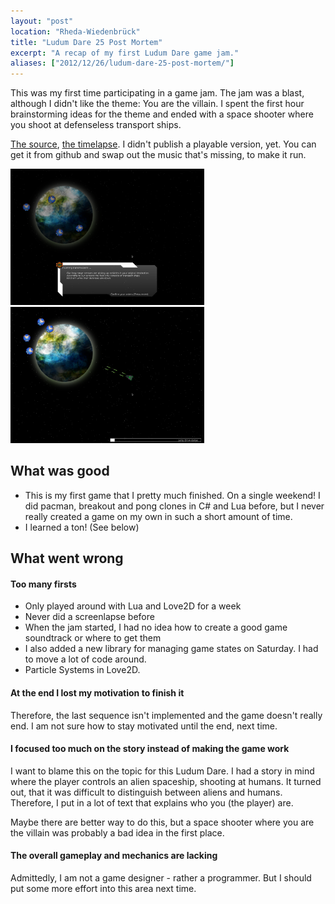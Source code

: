 ```yaml
---
layout: "post"
location: "Rheda-Wiedenbrück"
title: "Ludum Dare 25 Post Mortem"
excerpt: "A recap of my first Ludum Dare game jam."
aliases: ["2012/12/26/ludum-dare-25-post-mortem/"]
---
```


This was my first time participating in a game jam. The jam was a blast, although I didn't like the theme: You are the villain. I spent the first hour brainstorming ideas for the theme and ended with a space shooter where you shoot at defenseless transport ships.


[The source](https://gitlab.com/phansch/ludumdare25/tree/master), [the timelapse](http://www.youtube.com/watch?v=eX7fsD3Hbmc). I didn't publish a playable version, yet. You can get it from github and swap out the music that's missing, to make it run.

<a href="/assets/images/posts/2012-12-26-ludum-dare-25-post-mortem/ld25screenshot1.png"><img class="th screenshot" src="/assets/images/posts/2012-12-26-ludum-dare-25-post-mortem/ld25screenshot1.png" width="310" alt="screenshot" /></a><a href="/assets/images/posts/2012-12-26-ludum-dare-25-post-mortem/ld25screenshot2.png"><img class="th screenshot" src="/assets/images/posts/2012-12-26-ludum-dare-25-post-mortem/ld25screenshot2.png" width="310" alt="screenshot" /></a>

## What was good
 * This is my first game that I pretty much finished. On a single weekend! I did pacman, breakout and pong clones in C# and Lua before, but I never really created a game on my own in such a short amount of time. 
 * I learned a ton! (See below)


## What went wrong

#### Too many firsts

 * Only played around with Lua and Love2D for a week
 * Never did a screenlapse before
 * When the jam started, I had no idea how to create a good game soundtrack or where to get them
 * I also added a new library for managing game states on Saturday. I had to move a lot of code around.
 * Particle Systems in Love2D. 

#### At the end I lost my motivation to finish it
Therefore, the last sequence isn't implemented and the game doesn't really end. I am not sure how to stay motivated until the end, next time. 

#### I focused too much on the story instead of making the game work
I want to blame this on the topic for this Ludum Dare. I had a story in mind where the player controls an alien spaceship, shooting at humans.
It turned out, that it was difficult to distinguish between aliens and humans. Therefore, I put in a lot of text that explains who you (the player) are.

Maybe there are better way to do this, but a space shooter where you are the villain was probably a bad idea in the first place.

#### The overall gameplay and mechanics are lacking
Admittedly, I am not a game designer - rather a programmer. But I should put some more effort into this area next time.

